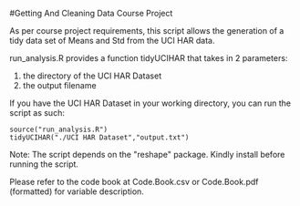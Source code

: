 #Getting And Cleaning Data Course Project

As per course project requirements, this script allows the generation of a tidy data set of Means and Std from the UCI HAR data.

run_analysis.R provides a function tidyUCIHAR that takes in 2 parameters: 

1. the directory of the UCI HAR Dataset
2. the output filename

If you have the UCI HAR Dataset in your working directory, you can run the script as such:
```
source("run_analysis.R")
tidyUCIHAR("./UCI HAR Dataset","output.txt")
```
Note: The script depends on the "reshape" package. Kindly install before running the script.

Please refer to the code book at Code.Book.csv or Code.Book.pdf (formatted) for variable description.
